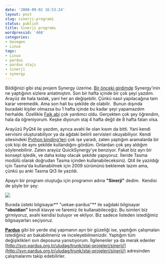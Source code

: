 ```yaml
---
date: '2008-09-02 16:53:24'
layout: post
slug: sinerji-programi
status: publish
title: Sinerji programı
wordpressid: '468'
categories:
- Gezegen
- Linux
tags:
- Linux
- pardus
- pardus stajı
- sinerji
- synergy
---
```


Bildiğinizi gibi staj projem Synergy üzerine. [Bir önceki girdimde](http://arsln.org/staj-projesi-synergy-entegrasyonu/) Synergy'inin ne yaptığının sizlere anlatmıştım. Son bir hafta içinde bir çok şeyi yazdım. Arayüz de hala taslak, yani her an değişebilir. Çünkü nasıl yapılacağına tam karar veremedik. Ama son hali bu şekilde de olabilir.  Bunun dışında buradaki kişiler olmazsa bu 1 hafta içinde bu kadar şeyi yapamazdım herhalde. Özellikle [Faik abi](http://www.faikuygur.com/blog/) çok yardımcı oldu. Gerçekten çok şey öğrendim, hala da öğreniyorum. Keşke diyorum staj 4 hafta değil de 8 hafta falan olsa.

Arayüzü PyQt4 ile yazdım, ayrıca avahi ile olan kısım da bitti. Yani kendi servisini oluşturabiliyor ya da ağdaki belirli servisleri okuyabiliyor. Kendi sitesindeki [Python binding'leri](http://avahi.org/wiki/Bindings) çok işe yaradı, zaten yaptığım aramalarda bir çok kişi de aynı şekilde kullandığını gördüm. Onlardan çok şey aldığım söylenebilinir. Zaten arayüz QuickSynergy'ye benziyor. Fakat biz ayrı bir konsept işledik, ve daha kolay olacak şekilde yapıyoruz. İleride Tasma modülü olarak doğrudan Tasma içinden kullanabileceksiniz. Qt4 ile yazıldığı için Tasma'da kullanabilmek için 2009 sürümünü beklemek lazım ama, çünkü şu anki Tasma Qt3 ile yazıldı. 

Apayrı bir program oluştuğu için programın adına **"Sinerji"** dedim.  Kendisi de şöyle bir şey:

![](http://arsln.org/wp-content/uploads/sinerji_gamma.png)

Burada üsteki bilgisayar** "uekae-pardus"** ile sağdaki bilgisayar **"obsidian"** kendi klavye ve faremiz ile kullanabileceğiz. Bu isimleri biz girmiyoruz, avahi kendisi buluyor ve ekliyor. Biz sadece listeden istediğimiz bilgisayarları seçiyoruz. 

**[Pardus](http://www.pardus.org.tr)** gibi bir yerde staj yapmanın ayrı bir güzeliği ise, yaptığım çalışmaları istediğiniz an bakabilmeniz ve inceleyebilmenizdir. Yaptığım tüm değişiklikleri svn deposuna yansıtıyorum. İlgilenenler ya da merak edenler [http://svn.pardus.org.tr/uludag/trunk/staj-projeleri/sinerji/](http://svn.pardus.org.tr/uludag/trunk/staj-projeleri/sinerji/) adresinden çalışmalarımı takip edebilirler. 
